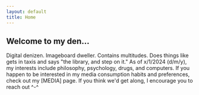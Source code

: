 ```yaml
---
layout: default
title: Home
---
```

<div class="m_box">
  <div class="m_box_bar">
    <h2>Welcome to my den...</h2>
  </div>
  Digital denizen. Imageboard dweller. Contains multitudes. Does things like gets in taxis and says "the library, and step on it."
  As of x/1/2024 (d/m/y), my interests include philosophy, psychology, drugs, and computers. If you happen to be interested in my media consumption habits and preferences, check out my [MEDIA] page.
  If you think we'd get along, I encourage you to reach out ^-^
</div>
